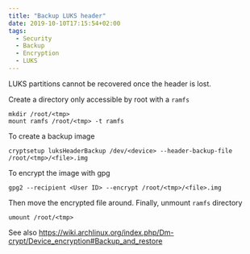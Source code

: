 ```yaml
---
title: "Backup LUKS header"
date: 2019-10-10T17:15:54+02:00
tags:
  - Security
  - Backup
  - Encryption
  - LUKS
---
```


LUKS partitions cannot be recovered once the header is lost.

<!--more-->

Create a directory only accessible by root with a `ramfs`

	mkdir /root/<tmp>
	mount ramfs /root/<tmp> -t ramfs

To create a backup image

	cryptsetup luksHeaderBackup /dev/<device> --header-backup-file /root/<tmp>/<file>.img

To encrypt the image with gpg

	gpg2 --recipient <User ID> --encrypt /root/<tmp>/<file>.img

Then move the encrypted file around. Finally, unmount `ramfs` directory

	umount /root/<tmp>

See also https://wiki.archlinux.org/index.php/Dm-crypt/Device_encryption#Backup_and_restore
